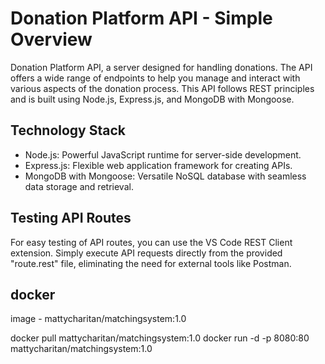 # Donation Platform API - Simple Overview

Donation Platform API, a server designed for handling donations. The API offers a wide range of endpoints to help you manage and interact with various aspects of the donation process. This API follows REST principles and is built using Node.js, Express.js, and MongoDB with Mongoose.

## Technology Stack

- Node.js: Powerful JavaScript runtime for server-side development.
- Express.js: Flexible web application framework for creating APIs.
- MongoDB with Mongoose: Versatile NoSQL database with seamless data storage and retrieval.

## Testing API Routes

For easy testing of API routes, you can use the VS Code REST Client extension. Simply execute API requests directly from the provided "route.rest" file, eliminating the need for external tools like Postman.
## docker
image - mattycharitan/matchingsystem:1.0

docker pull mattycharitan/matchingsystem:1.0
docker run -d -p 8080:80 mattycharitan/matchingsystem:1.0

